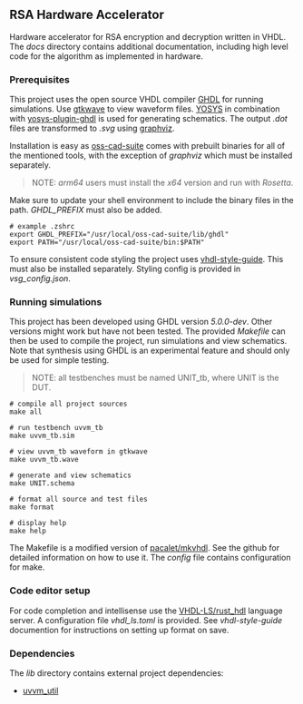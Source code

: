 ## RSA Hardware Accelerator

Hardware accelerator for RSA encryption and decryption written in VHDL. The _docs_ directory contains additional documentation, including high level code for the algorithm as implemented in hardware.


### Prerequisites

This project uses the open source VHDL compiler [GHDL](https://github.com/ghdl/ghdl) for running simulations. Use [gtkwave](https://github.com/gtkwave/gtkwave) to view waveform files. [YOSYS](https://github.com/YosysHQ/yosys) in combination with [yosys-plugin-ghdl](https://github.com/ghdl/ghdl-yosys-plugin) is used for generating schematics. The output _.dot_ files are transformed to _.svg_ using [graphviz](https://gitlab.com/graphviz/graphviz).

Installation is easy as [oss-cad-suite](https://github.com/YosysHQ/oss-cad-suite-build) comes with prebuilt binaries for all of the mentioned tools, with the exception of _graphviz_ which must be installed separately. 

> NOTE: _arm64_ users must install the _x64_ version and run with _Rosetta_.

Make sure to update your shell environment to include the binary files in the path. _GHDL_PREFIX_ must also be added.

```
# example .zshrc
export GHDL_PREFIX="/usr/local/oss-cad-suite/lib/ghdl"
export PATH="/usr/local/oss-cad-suite/bin:$PATH"
```

To ensure consistent code styling the project uses [vhdl-style-guide](https://github.com/jeremiah-c-leary/vhdl-style-guide). This must also be installed separately. Styling config is provided in _vsg_config.json_.

### Running simulations

This project has been developed using GHDL version _5.0.0-dev_. Other versions might work but have not been tested. The provided _Makefile_ can then be used to compile the project, run simulations and view schematics. Note that synthesis using GHDL is an experimental feature and should only be used for simple testing.

> NOTE: all testbenches must be named UNIT_tb, where UNIT is the DUT.

```
# compile all project sources
make all

# run testbench uvvm_tb
make uvvm_tb.sim

# view uvvm_tb waveform in gtkwave
make uvvm_tb.wave

# generate and view schematics
make UNIT.schema

# format all source and test files
make format

# display help
make help
```

The Makefile is a modified version of [pacalet/mkvhdl](https://github.com/pacalet/mkvhdl). See the github for detailed information on how to use it. The _config_ file contains configuration for make.

### Code editor setup

For code completion and intellisense use the [VHDL-LS/rust_hdl](https://github.com/VHDL-LS/rust_hdl) language server. A configuration file _vhdl_ls.toml_ is provided. See _vhdl-style-guide_ documention for instructions on setting up format on save.

### Dependencies

The _lib_ directory contains external project dependencies:

- [uvvm_util](https://github.com/UVVM/UVVM/tree/master/uvvm_util)

